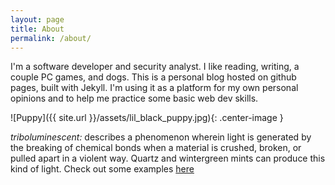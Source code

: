 ```yaml
---
layout: page
title: About
permalink: /about/
---
```


I'm a software developer and security analyst. I like reading, writing, a couple PC games, and dogs. This is a personal blog hosted on github pages, built with Jekyll. I'm using it as a platform for my own personal opinions and to help me practice some basic web dev skills.

![Puppy]({{ site.url }}/assets/lil_black_puppy.jpg){: .center-image }

*triboluminescent:* describes a phenomenon wherein light is generated by the breaking of chemical bonds when a material is crushed, broken, or pulled apart in a violent way. Quartz and wintergreen mints can produce this kind of light. Check out some examples [here](https://www.youtube.com/watch?v=hPtCvReouCM)
